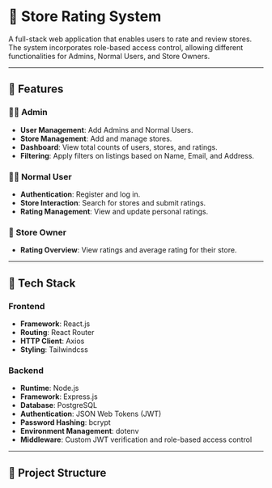 # 🏪 Store Rating System

A full-stack web application that enables users to rate and review stores. The system incorporates role-based access control, allowing different functionalities for Admins, Normal Users, and Store Owners.

---

## 🚀 Features

### 🧑‍💼 Admin
- **User Management**: Add Admins and Normal Users.
- **Store Management**: Add and manage stores.
- **Dashboard**: View total counts of users, stores, and ratings.
- **Filtering**: Apply filters on listings based on Name, Email, and Address.

### 🙋‍♂️ Normal User
- **Authentication**: Register and log in.
- **Store Interaction**: Search for stores and submit ratings.
- **Rating Management**: View and update personal ratings.

### 🏪 Store Owner
- **Rating Overview**: View ratings and average rating for their store.

---

## 🧱 Tech Stack

### Frontend
- **Framework**: React.js
- **Routing**: React Router
- **HTTP Client**: Axios
- **Styling**: Tailwindcss

### Backend
- **Runtime**: Node.js
- **Framework**: Express.js
- **Database**: PostgreSQL
- **Authentication**: JSON Web Tokens (JWT)
- **Password Hashing**: bcrypt
- **Environment Management**: dotenv
- **Middleware**: Custom JWT verification and role-based access control

---

## 📁 Project Structure

